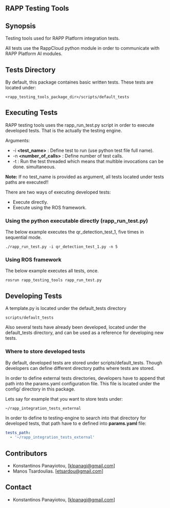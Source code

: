 RAPP Testing Tools
------------------


## Synopsis

Testing tools used for RAPP Platform integration tests.

All tests use the RappCloud python module in order to communicate with RAPP Platform AI modules.


## Tests Directory

By default, this package containes basic written tests. These tests are located
under:

```shell
<rapp_testing_tools_package_dir>/scripts/default_tests
```


## Executing Tests

RAPP testing tools uses the rapp_run_test.py script in order to execute
developed tests. That is the actually the testing engine.

Arguments:
- -i **<test_name>** : Define test to run (use python test file full name).
- -n **<number_of_calls>** : Define number of test calls.
- -t : Run the test threaded which means that multible invocations can be done.
simultaneous.

**Note:**
If no test_name is provided as argument, all tests located under tests paths
are executed!!

There are two ways of executing developed tests:
- Execute directly.
- Execute using the ROS framework.

### Using the python executable directly (rapp_run_test.py)

The below example executes the qr_detection_test_1, five times in sequential
mode.

```shell
./rapp_run_test.py -i qr_detection_test_1.py -n 5
```

### Using ROS framework

The below example executes all tests, once.

```shell
rosrun rapp_testing_tools rapp_run_test.py
```


## Developing Tests

A template.py is located under the default_tests directory

```shell
scripts/default_tests
```

Also several tests have already been developed, located under the default_tests
directory, and can be used as a reference for developing new tests.


### Where to store developed tests

By default, developed tests are stored under scripts/default_tests. Though
developers can define different directory paths where tests are stored.

In order to define external tests directories, developers have to append that path
into the params.yaml configuration file. This file is located under the config/
directory in this package.

Lets say for example that you want to store tests under:

```shell
~/rapp_integration_tests_external
```

In order to define to testing-engine to search into that directory for developed tests,
that path have to e defined into  **params.yaml** file:

```yaml
tests_path:
  - '~/rapp_integration_tests_external'
```


## Contributors

- Konstantinos Panayiotou, [klpanagi@gmail.com]
- Manos Tsardoulias. [etsardou@gmail.com]


## Contact
- Konstantinos Panayiotou, [klpanagi@gmail.com]
